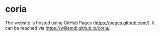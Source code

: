 # coria

The website is hosted using GitHub Pages (<a href="https://pages.github.com/">https://pages.github.com/</a>). It can be reached via <a href="https://willemdj.github.io/coria/">https://willemdj.github.io/coria/</a>.<p>
